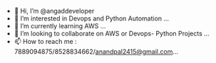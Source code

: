 - 👋 Hi, I’m @angaddeveloper
- 👀 I’m interested in Devops and Python Automation ...
- 🌱 I’m currently learning AWS ...
- 💞️ I’m looking to collaborate on AWS or Devops- Python Projects ...
- 📫 How to reach me : 7889094875/8528834662/anandpal2415@gmail.com...


<!---
angaddeveloper/angaddeveloper is a ✨ special ✨ repository because its `README.md` (this file) appears on your GitHub profile.
You can click the Preview link to take a look at your changes.
--->
